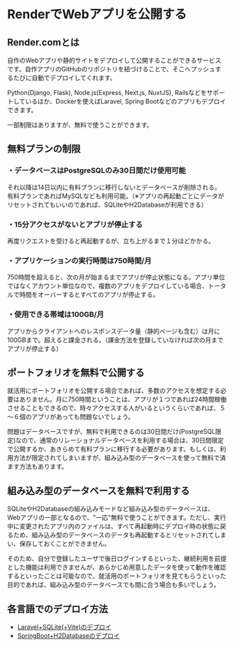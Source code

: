 # RenderでWebアプリを公開する

## Render.comとは

自作のWebアプリや静的サイトをデプロイして公開することができるサービスです。自作アプリのGitHubのリポジトリを紐づけることで、そこへプッシュするたびに自動でデプロイしてくれます。

Python(Django, Flask), Node.js(Express, Next.js, NuxtJS), Railsなどをサポートしているほか、Dockerを使えばLaravel, Spring Bootなどのアプリもデプロイできます。

一部制限はありますが、無料で使うことができます。

## 無料プランの制限

### ・データベースはPostgreSQLのみ30日間だけ使用可能

それ以降は14日以内に有料プランに移行しないとデータベースが削除される。有料プランであればMySQLなども利用可能。（※アプリの再起動ごとにデータがリセットされてもいいのであれば、SQLiteやH2Databaseが利用できる）

### ・15分アクセスがないとアプリが停止する

再度リクエストを受けると再起動するが、立ち上がるまで１分ほどかかる。

### ・アプリケーションの実行時間は750時間/月

750時間を超えると、次の月が始まるまでアプリが停止状態になる。アプリ単位ではなくアカウント単位なので、複数のアプリをデプロイしている場合、トータルで時間をオーバーするとすべてのアプリが停止する。

### ・使用できる帯域は100GB/月

アプリからクライアントへのレスポンスデータ量（静的ページも含む）は月に100GBまで。超えると課金される。（課金方法を登録していなければ次の月までアプリが停止する）

## ポートフォリオを無料で公開する

就活用にポートフォリオを公開する場合であれば、多数のアクセスを想定する必要はありません。月に750時間ということは、アプリが１つであれば24時間稼働させることもできるので、時々アクセスする人がいるというくらいであれば、５～６個のアプリがあっても問題ないでしょう。

問題はデータベースですが、無料で利用できるのは30日間だけ(PostgreSQL限定)なので、通常のリレーショナルデータベースを利用する場合は、30日間限定で公開するか、あきらめて有料プランに移行する必要があります。もしくは、利用方法が限定されてしまいますが、組み込み型のデータベースを使って無料で済ます方法もあります。

## 組み込み型のデータベースを無料で利用する

SQLiteやH2Databaseの組み込みモードなど組み込み型のデータベースは、Webアプリの一部となるので、"一応"無料で使うことができます。ただし、実行中に変更されたアプリ内のファイルは、すべて再起動時にデプロイ時の状態に戻るため、組み込み型のデータベースのデータも再起動するとリセットされてしまい、保存しておくことができません。

そのため、自分で登録したユーザで後日ログインするといった、継続利用を前提とした機能は利用できませんが、あらかじめ用意したデータを使って動作を確認するといったことは可能なので、就活用のポートフォリオを見てもらうといった目的であれば、組み込み型のデータベースでも間に合う場合も多いでしょう。

## 各言語でのデプロイ方法

- [Laravel+SQLite(+Vite)のデプロイ](Laravel+SQLite(+Vite)のデプロイ.md)
- [SpringBoot+H2Databaseのデプロイ](SpringBoot+H2Databaseのデプロイ.md)
